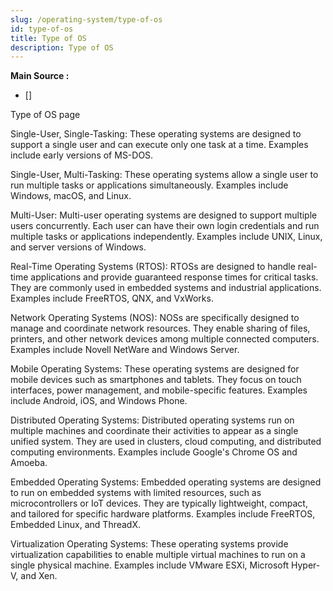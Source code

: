 ```yaml
---
slug: /operating-system/type-of-os
id: type-of-os
title: Type of OS
description: Type of OS
---
```


**Main Source :**

- []

Type of OS page

Single-User, Single-Tasking: These operating systems are designed to support a single user and can execute only one task at a time. Examples include early versions of MS-DOS.

Single-User, Multi-Tasking: These operating systems allow a single user to run multiple tasks or applications simultaneously. Examples include Windows, macOS, and Linux.

Multi-User: Multi-user operating systems are designed to support multiple users concurrently. Each user can have their own login credentials and run multiple tasks or applications independently. Examples include UNIX, Linux, and server versions of Windows.

Real-Time Operating Systems (RTOS): RTOSs are designed to handle real-time applications and provide guaranteed response times for critical tasks. They are commonly used in embedded systems and industrial applications. Examples include FreeRTOS, QNX, and VxWorks.

Network Operating Systems (NOS): NOSs are specifically designed to manage and coordinate network resources. They enable sharing of files, printers, and other network devices among multiple connected computers. Examples include Novell NetWare and Windows Server.

Mobile Operating Systems: These operating systems are designed for mobile devices such as smartphones and tablets. They focus on touch interfaces, power management, and mobile-specific features. Examples include Android, iOS, and Windows Phone.

Distributed Operating Systems: Distributed operating systems run on multiple machines and coordinate their activities to appear as a single unified system. They are used in clusters, cloud computing, and distributed computing environments. Examples include Google's Chrome OS and Amoeba.

Embedded Operating Systems: Embedded operating systems are designed to run on embedded systems with limited resources, such as microcontrollers or IoT devices. They are typically lightweight, compact, and tailored for specific hardware platforms. Examples include FreeRTOS, Embedded Linux, and ThreadX.

Virtualization Operating Systems: These operating systems provide virtualization capabilities to enable multiple virtual machines to run on a single physical machine. Examples include VMware ESXi, Microsoft Hyper-V, and Xen.
